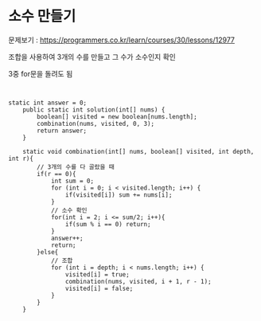 # 소수 만들기

문제보기 : <https://programmers.co.kr/learn/courses/30/lessons/12977>

조합을 사용하여 3개의 수를 만들고 그 수가 소수인지 확인

3중 for문을 돌려도 됨

<pre><code>

static int answer = 0;
    public static int solution(int[] nums) {
        boolean[] visited = new boolean[nums.length];
        combination(nums, visited, 0, 3);
        return answer;
    }

    static void combination(int[] nums, boolean[] visited, int depth, int r){
        // 3개의 수를 다 골랐을 때
        if(r == 0){
            int sum = 0;
            for (int i = 0; i < visited.length; i++) {
                if(visited[i]) sum += nums[i];
            }
            // 소수 확인
            for(int i = 2; i <= sum/2; i++){
                if(sum % i == 0) return;
            }
            answer++;
            return;
        }else{
            // 조합
            for (int i = depth; i < nums.length; i++) {
                visited[i] = true;
                combination(nums, visited, i + 1, r - 1);
                visited[i] = false;
            }
        }
    }


</code></pre>